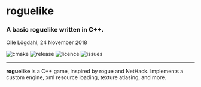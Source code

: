 # roguelike
### A basic roguelike written in C++.
Olle Lögdahl, 24 November 2018

![cmake](https://img.shields.io/github/workflow/status/ollelogdahl/roguelike/CMake?label=Build)
![release](https://img.shields.io/github/v/release/ollelogdahl/roguelike)
![licence](https://img.shields.io/github/license/ollelogdahl/roguelike)
![issues](https://img.shields.io/github/issues-raw/ollelogdahl/roguelike)

---
**roguelike** is a C++ game, inspired by rogue and NetHack. Implements a custom engine, xml resource loading, texture atlasing, and more.
